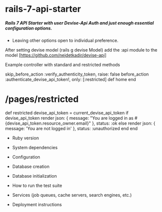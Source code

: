 # rails-7-api-starter

##### Rails 7 API Starter with user Devise-Api Auth and just enough essential configuration options.

- Leaving other options open to individual preference.

After setting devise model (rails g devise Model) add the :api module to the model [https://github.com/nejdetkadir/devise-api]

Example controller with standard and restricted methods

skip_before_action :verify_authenticity_token, raise: false
before_action :authenticate_devise_api_token!, only: [:restricted]
def home
end

# /pages/restricted

def restricted
devise_api_token = current_devise_api_token
if devise_api_token
render json: { message: "You are logged in as #{devise_api_token.resource_owner.email}" }, status: :ok
else
render json: { message: 'You are not logged in' }, status: :unauthorized
end
end

- Ruby version

- System dependencies

- Configuration

- Database creation

- Database initialization

- How to run the test suite

- Services (job queues, cache servers, search engines, etc.)

- Deployment instructions
